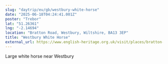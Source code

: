 ```yaml
---
slug: "daytrip/eu/gb/westbury-white-horse"
date: "2025-06-18T04:24:41.001Z"
poster: "Trebor"
lat: "51.26361"
lng: "-2.14694"
location: "Bratton Road, Westbury, Wiltshire, BA13 3EP"
title: "Westbury White Horse"
external_url: https://www.english-heritage.org.uk/visit/places/bratton-camp-and-white-horse/
---
```

Large white horse near Westbury